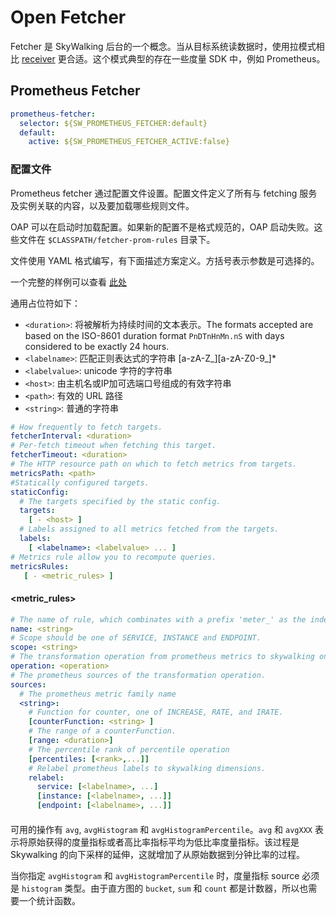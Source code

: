 # Open Fetcher

Fetcher 是 SkyWalking 后台的一个概念。当从目标系统读数据时，使用拉模式相比 [receiver](backend-receivers.md) 更合适。这个模式典型的存在一些度量 SDK 中，例如 Prometheus。

## Prometheus Fetcher

```yaml
prometheus-fetcher:
  selector: ${SW_PROMETHEUS_FETCHER:default}
  default:
    active: ${SW_PROMETHEUS_FETCHER_ACTIVE:false}
```

### 配置文件

Prometheus fetcher 通过配置文件设置。配置文件定义了所有与 fetching 服务及实例关联的内容，以及要加载哪些规则文件。

OAP 可以在启动时加载配置。如果新的配置不是格式规范的，OAP 启动失败。这些文件在 `$CLASSPATH/fetcher-prom-rules` 目录下。

文件使用 YAML 格式编写，有下面描述方案定义。方括号表示参数是可选择的。

一个完整的样例可以查看 [此处](../../../../oap-server/server-bootstrap/src/main/resources/fetcher-prom-rules/self.yaml)

通用占位符如下：

- `<duration>`: 将被解析为持续时间的文本表示。The formats accepted are based on the ISO-8601 duration format `PnDTnHnMn.nS` with days considered to be exactly 24 hours.
- `<labelname>`: 匹配正则表达式的字符串 [a-zA-Z_][a-zA-Z0-9_]*
- `<labelvalue>`: unicode 字符的字符串
- `<host>`: 由主机名或IP加可选端口号组成的有效字符串
- `<path>`: 有效的 URL 路径
- `<string>`: 普通的字符串

```yaml
# How frequently to fetch targets.
fetcherInterval: <duration>
# Per-fetch timeout when fetching this target.
fetcherTimeout: <duration>
# The HTTP resource path on which to fetch metrics from targets.
metricsPath: <path>
#Statically configured targets.
staticConfig:
  # The targets specified by the static config.
  targets:
    [ - <host> ]
  # Labels assigned to all metrics fetched from the targets.
  labels:
    [ <labelname>: <labelvalue> ... ]
# Metrics rule allow you to recompute queries.
metricsRules:
   [ - <metric_rules> ]
```

#### <metric_rules>

```yaml
# The name of rule, which combinates with a prefix 'meter_' as the index/table name in storage.
name: <string>
# Scope should be one of SERVICE, INSTANCE and ENDPOINT.
scope: <string>
# The transformation operation from prometheus metrics to skywalking ones. 
operation: <operation>
# The prometheus sources of the transformation operation.
sources:
  # The prometheus metric family name 
  <string>:
    # Function for counter, one of INCREASE, RATE, and IRATE.
    [counterFunction: <string> ]
    # The range of a counterFunction.
    [range: <duration>]
    # The percentile rank of percentile operation
    [percentiles: [<rank>,...]]
    # Relabel prometheus labels to skywalking dimensions.
    relabel:
      service: [<labelname>, ...]
      [instance: [<labelname>, ...]]
      [endpoint: [<labelname>, ...]]
```

#### <operation>

可用的操作有 `avg`, `avgHistogram` 和 `avgHistogramPercentile`。`avg` 和 `avgXXX` 表示将原始获得的度量指标或者高比率指标平均为低比率度量指标。该过程是 Skywalking 的向下采样的延伸，这就增加了从原始数据到分钟比率的过程。

当你指定 `avgHistogram` 和 `avgHistogramPercentile` 时，度量指标 source 必须是 `histogram` 类型。由于直方图的 `bucket`, `sum` 和 `count` 都是计数器，所以也需要一个统计函数。
